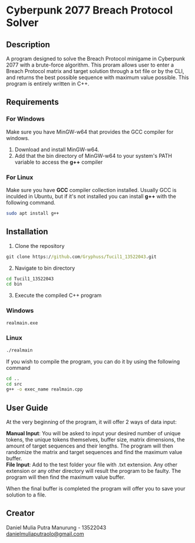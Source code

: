 # Cyberpunk 2077 Breach Protocol Solver

## Description

A program designed to solve the Breach Protocol minigame in Cyberpunk 2077 with a brute-force algorithm. This proram allows user to enter a Breach Protocol matrix and target solution through a txt file or by the CLI, and returns the best possible sequence with maximum value possible. This program is entirely written in C++.

## Requirements

### For Windows

Make sure you have MinGW-w64 that provides the GCC compiler for windows.

1. Download and install MinGW-w64.
2. Add that the bin directory of MinGW-w64 to your system's PATH variable to access the **g++** compiler

### For Linux

Make sure you have **GCC** compiler collection installed. Usually GCC is inculded in Ubuntu, but if it's not installed you can install **g++** with the following command.

```bash
sudo apt install g++
```

## Installation

1. Clone the repository

```cmd
git clone https://github.com/Gryphuss/Tucil1_13522043.git
```

2. Navigate to bin directory

```cmd
cd Tucil1_13522043
cd bin
```

3. Execute the compiled C++ program

### Windows

```cmd
realmain.exe
```

### Linux

```cmd
./realmain
```

If you wish to compile the program, you can do it by using the following command

```cmd
cd ..
cd src
g++ -o exec_name realmain.cpp
```

## User Guide

At the very beginning of the program, it will offer 2 ways of data input:

**Manual Input**: You will be asked to input your desired number of unique tokens, the unique tokens themselves, buffer size, matrix dimensions, the amount of target sequences and their lengths. The program will then randomize the matrix and target sequences and find the maximum value buffer.  
**File Input**: Add to the test folder your file with .txt extension. Any other extension or any other directory will result the program to be faulty. The program will then find the maximum value buffer.

When the final buffer is completed the program will offer you to save your solution to a file.

## Creator

Daniel Mulia Putra Manurung - 13522043  
danielmuliaputraolo@gmail.com
